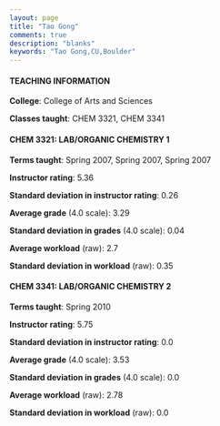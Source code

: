 ```yaml
---
layout: page
title: "Tao Gong" 
comments: true
description: "blanks"
keywords: "Tao Gong,CU,Boulder"
---
```

<head>
<script src="https://ajax.googleapis.com/ajax/libs/jquery/2.1.3/jquery.min.js"></script>
<script src="https://dl.dropboxusercontent.com/s/pc42nxpaw1ea4o9/highcharts.js?dl=0"></script>
<!-- <script src="../assets/js/highcharts.js"></script> -->
<style type="text/css">@font-face {
	font-family: "Bebas Neue";
	src: url(https://www.filehosting.org/file/details/544349/BebasNeue Regular.otf) format("opentype");
	}
	h1.Bebas { 
		font-family: "Bebas Neue", Verdana, Tahoma;
	}
</style>
</head>
	   
#### TEACHING INFORMATION

**College**: College of Arts and Sciences

**Classes taught**: CHEM 3321, CHEM 3341

#### CHEM 3321: LAB/ORGANIC CHEMISTRY 1

**Terms taught**: Spring 2007, Spring 2007, Spring 2007

**Instructor rating**: 5.36

**Standard deviation in instructor rating**: 0.26

**Average grade** (4.0 scale): 3.29

**Standard deviation in grades** (4.0 scale): 0.04

**Average workload** (raw): 2.7

**Standard deviation in workload** (raw): 0.35

#### CHEM 3341: LAB/ORGANIC CHEMISTRY 2

**Terms taught**: Spring 2010

**Instructor rating**: 5.75

**Standard deviation in instructor rating**: 0.0

**Average grade** (4.0 scale): 3.53

**Standard deviation in grades** (4.0 scale): 0.0

**Average workload** (raw): 2.78

**Standard deviation in workload** (raw): 0.0

